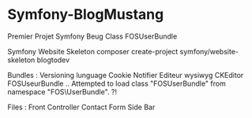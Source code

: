 # Symfony-BlogMustang
Premier Projet Symfony Beug Class FOSUserBundle


Symfony Website Skeleton
composer create-project symfony/website-skeleton blogtodev

Bundles : 
  Versioning lunguage
  Cookie Notifier
  Editeur wysiwyg CKEditor
  FOSUseurBundle .. Attempted to load class "FOSUserBundle" from namespace "FOS\UserBundle". ?!
  

Files :
  Front Controller
  Contact Form
  Side Bar
